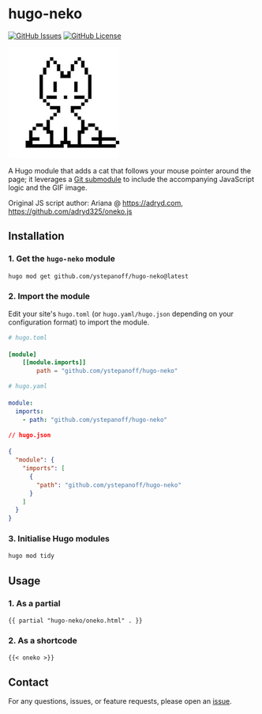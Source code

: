 # hugo-neko

[![GitHub Issues](https://img.shields.io/github/issues/ystepanoff/hugo-neko)](https://github.com/ystepanoff/hugo-neko)
[![GitHub License](https://img.shields.io/github/license/ystepanoff/hugo-neko)](LICENSE)

![oneko](oneko.webp)

A Hugo module that adds a cat that follows your mouse pointer around the page; it leverages a [Git submodule](https://github.com/ystepanoff/oneko.js) to 
include the accompanying JavaScript logic and the GIF image.

Original JS script author: Ariana @ https://adryd.com, https://github.com/adryd325/oneko.js

## Installation

### 1. Get the `hugo-neko` module
```bash
hugo mod get github.com/ystepanoff/hugo-neko@latest
```

### 2. Import the module

Edit your site's `hugo.toml` (or `hugo.yaml/hugo.json` depending on your configuration format) to import the module.
```toml
# hugo.toml

[module]
    [[module.imports]]
        path = "github.com/ystepanoff/hugo-neko"
```

```yaml
# hugo.yaml

module:
  imports:
    - path: "github.com/ystepanoff/hugo-neko"
```

```json
// hugo.json

{
  "module": {
    "imports": [
      {
        "path": "github.com/ystepanoff/hugo-neko"
      }
    ]
  }
}

```


### 3. Initialise Hugo modules
```bash
hugo mod tidy
```

## Usage

### 1. As a partial
```gohtml
{{ partial "hugo-neko/oneko.html" . }}
```

### 2. As a shortcode
```gohtml
{{< oneko >}}
```

## Contact
For any questions, issues, or feature requests, please open an [issue](https://github.com/ystepanoff/hugo-neko/issues).
